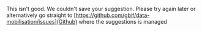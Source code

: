 This isn't good. We couldn't save your suggestion. Please try again later or alternatively go straight to [https://github.com/gbif/data-mobilisation/issues](Github) where the suggestions is managed 